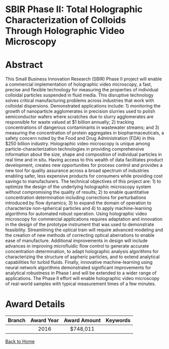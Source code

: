 
SBIR Phase II: Total Holographic Characterization of Colloids Through Holographic Video Microscopy
==================================================================================================

# Abstract


This Small Business Innovation Research (SBIR) Phase II project will enable a commercial implementation of holographic video microscopy, a fast, precise and flexible technology for measuring the properties of individual colloidal particles suspended in fluid media. This disruptive technology solves critical manufacturing problems across industries that work with colloidal dispersions. Demonstrated applications include: 1) monitoring the growth of nanoparticle agglomerates in precision slurries used to polish semiconductor wafers where scratches due to slurry agglomerates are responsible for waste valued at $1 billion annually; 2) tracking concentrations of dangerous contaminants in wastewater streams; and 3) measuring the concentration of protein aggregates in biopharmaceuticals, a safety concern noted by the Food and Drug Administration (FDA) in this $250 billion industry. Holographic video microscopy is unique among particle-characterization technologies in providing comprehensive information about the size, shape and composition of individual particles in real time and in situ. Having access to this wealth of data facilitates product development, creates new opportunities for process control and provides a new tool for quality assurance across a broad spectrum of industries enabling safer, less expensive products for consumers while providing cost savings to manufacturers. The technical objectives of this project are: 1) to optimize the design of the underlying holographic microscopy system without compromising the quality of results; 2) to enable quantitative concentration determination including corrections for perturbations introduced by flow dynamics; 3) to expand the domain of operation to characterize non-spherical particles and 4) to apply machine-learning algorithms for automated robust operation. Using holographic video microscopy for commercial applications requires adaptation and innovation in the design of the prototype instrument that was used to demonstrate feasibility. Streamlining the optical train will require advanced modeling and the creation of new methods of correcting optical aberrations to enable ease of manufacture. Additional improvements in design will include advances in improving microfluidic flow control to generate accurate concentration determination, to adapt holographic analysis algorithms for characterizing the structure of aspheric particles, and to extend analytical capabilities for turbid fluids. Finally, innovative machine-learning using neural network algorithms demonstrated significant improvements for analytical robustness in Phase I and will be extended to a wider range of applications. The Phase II effort will enable holographic video microscopy of real-world samples with typical measurement times of a few minutes.  

# Award Details

|Branch|Award Year|Award Amount|Keywords|
| :---: | :---: | :---: | :---: |
||2016|$748,011||
  
  


[Back to Home](https://github.com/chrischow/dod_sbir_awards/JT/#261)